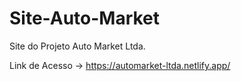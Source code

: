 # Site-Auto-Market
Site do Projeto Auto Market Ltda.

Link de Acesso → https://automarket-ltda.netlify.app/
